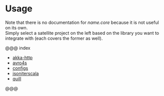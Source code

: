 # Usage

Note that there is no documentation for _$name.core$_ because it is not useful on its own.   
Simply select a satellite project on the left based on the library you want to integrate with (each covers the former as well).


@@@ index

* [akka-http](akka-http/index.md)
* [avro4s](avro4s/index.md)
* [configs](configs/index.md)
* [jsoniterscala](jsoniterscala/index.md)
* [quill](quill/index.md)

@@@
